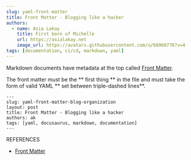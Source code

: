 ```yaml
---
slug: yaml-front-matter
title: Front Matter - Blogging like a hacker
authors:
  - name: Asia Lakay
    title: First born of Michelle
    url: https://asialakay.net
    image_url: https://avatars.githubusercontent.com/u/66960776?v=4
tags: [documentation, ci/cd, markdown, yaml]
---
```



Markdown documents have metadata at the top called [Front Matter](https://jekyllrb.com/docs/front-matter/).

The front matter must be the ** first thing **  in the file and must take the form of valid YAML ** set between triple-dashed lines**. 

```
---
slug: yaml-front-matter-blog-organization
layout: post
title: Front Matter - Blogging like a hacker
authors: ak
tags: [yaml, docusaurus, markdown, documentation]
---
```



REFERENCES
- [Front Matter](https://docusaurus.io/docs/api/plugins/@docusaurus/plugin-content-docs#markdown-front-matter)